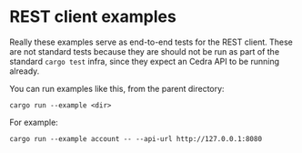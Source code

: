 # REST client examples

Really these examples serve as end-to-end tests for the REST client. These are not standard tests because they are should not be run as part of the standard `cargo test` infra, since they expect an Cedra API to be running already.

You can run examples like this, from the parent directory:
```
cargo run --example <dir>
```

For example:
```
cargo run --example account -- --api-url http://127.0.0.1:8080
```
